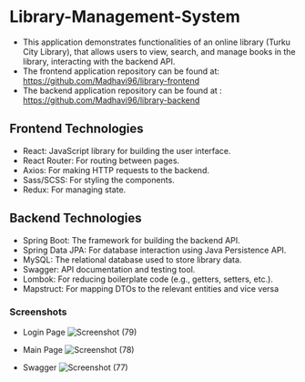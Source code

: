 # Library-Management-System

- This application demonstrates functionalities of an online library (Turku City Library), that allows users to view, search, and manage books in the library, interacting with the backend API.
- The frontend application repository can be found at: https://github.com/Madhavi96/library-frontend
- The backend application repository can be found at : https://github.com/Madhavi96/library-backend

## Frontend Technologies
- React: JavaScript library for building the user interface.
- React Router: For routing between pages.
- Axios: For making HTTP requests to the backend.
- Sass/SCSS: For styling the components.
- Redux: For managing state.

## Backend Technologies
- Spring Boot: The framework for building the backend API.
- Spring Data JPA: For database interaction using Java Persistence API.
- MySQL: The relational database used to store library data.
- Swagger: API documentation and testing tool.
- Lombok: For reducing boilerplate code (e.g., getters, setters, etc.).
- Mapstruct: For mapping DTOs to the relevant entities and vice versa

### Screenshots

- Login Page
![Screenshot (79)](https://github.com/user-attachments/assets/8d1bc886-ee98-4149-934c-ba5e0eeb48f5)

- Main Page 
![Screenshot (78)](https://github.com/user-attachments/assets/6814c97b-4f99-410b-b09b-0b34864ba82d)

- Swagger
![Screenshot (77)](https://github.com/user-attachments/assets/020b8c8e-97a5-4399-a284-cf899d94ef22)


